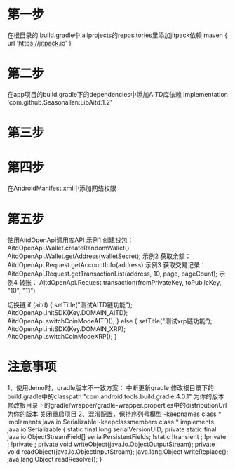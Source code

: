 # 第一步
在根目录的 build.gradle中 allprojects的repositories里添加jitpack依赖
maven { url 'https://jitpack.io' }
# 第二步
在app项目的build.gradle下的dependencies中添加AITD库依赖
    implementation 'com.github.Seasonallan:LibAitd:1.2'
# 第三步
        
# 第四步
在AndroidManifest.xml中添加网络权限
<uses-permission android:name="android.permission.INTERNET" />
# 第五步
使用AitdOpenApi调用库API
示例1 创建钱包：
 AitdOpenApi.Wallet.createRandomWallet()
 AitdOpenApi.Wallet.getAddress(walletSecret);
示例2 获取余额：
 AitdOpenApi.Request.getAccountInfo(address)
示例3 获取交易记录：
 AitdOpenApi.Request.getTransactionList(address, 10, page, pageCount);
示例4 转账：
 AitdOpenApi.Request.transaction(fromPrivateKey, toPublicKey, "10", "11")
 
切换链
       if (aitd) {
            setTitle("测试AITD链功能");
            AitdOpenApi.initSDK(Key.DOMAIN_AITD);
            AitdOpenApi.switchCoinModeAITD();
        } else {
            setTitle("测试xrp链功能");
            AitdOpenApi.initSDK(Key.DOMAIN_XRP);
            AitdOpenApi.switchCoinModeXRP();
        }

# 注意事项
1、使用demo时，gradle版本不一致方案：
中断更新gradle
修改根目录下的build.gradle中的classpath "com.android.tools.build:gradle:4.0.1" 为你的版本
修改根目录下的gradle/wrapper/gradle-wrapper.properties中的distributionUrl为你的版本
关闭重启项目
2、混淆配置，保持序列号模型
-keepnames class * implements java.io.Serializable
-keepclassmembers class * implements java.io.Serializable {
    static final long serialVersionUID;
    private static final java.io.ObjectStreamField[] serialPersistentFields;
    !static !transient <fields>;
    !private <fields>;
    !private <methods>;
    private void writeObject(java.io.ObjectOutputStream);
    private void readObject(java.io.ObjectInputStream);
    java.lang.Object writeReplace();
    java.lang.Object readResolve();
}
 